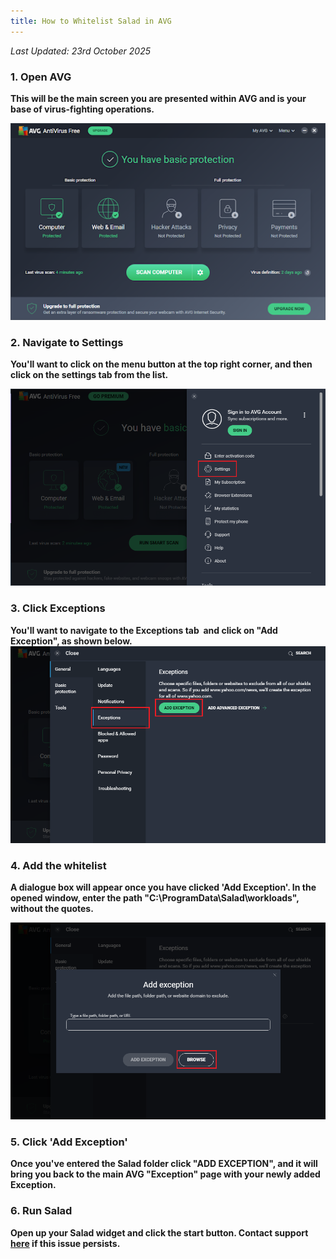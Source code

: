 ```yaml
---
title: How to Whitelist Salad in AVG
---
```


_Last Updated: 23rd October 2025_

### 1. Open AVG

**This will be the main screen you are presented within AVG and is your base of virus-fighting operations.**

**![screenshot of AVG main page](../../../../content/images/troubleshooting/antivirus/how-to-whitelist-salad-in-avg-1.png)**

### 2. Navigate to Settings

**You'll want to click on the menu button at the top right corner, and then click on the settings tab from the list.**

**![opening AVG settings](../../../../content/images/troubleshooting/antivirus/how-to-whitelist-salad-in-avg-2.png)**

### 3. Click Exceptions

**You'll want to navigate to the Exceptions tab  and click on "Add Exception", as shown
below.![opening AVG exception settings](../../../../content/images/troubleshooting/antivirus/how-to-whitelist-salad-in-avg-3.png)**

### 4. Add the whitelist

**A dialogue box will appear once you have clicked 'Add Exception'. In the opened window, enter the path
"C:\\ProgramData\\Salad\\workloads", without the quotes.**

**![adding an exception](../../../../content/images/troubleshooting/antivirus/how-to-whitelist-salad-in-avg-4.png)**

### 5. Click 'Add Exception'

**Once you've entered the Salad folder click "ADD EXCEPTION", and it will bring you back to the main AVG "Exception"
page with your newly added Exception.**

### 6. Run Salad

**Open up your Salad widget and click the start button. Contact support
[here](/docs/guides/your-pc/216-how-to-create-a-support-ticket) if this issue persists.**
